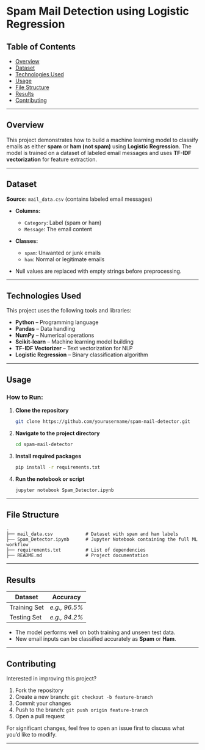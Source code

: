 # Spam Mail Detection using Logistic Regression

## Table of Contents

* [Overview](#overview)
* [Dataset](#dataset)
* [Technologies Used](#technologies-used)
* [Usage](#usage)
* [File Structure](#file-structure)
* [Results](#results)
* [Contributing](#contributing)

---

## Overview

This project demonstrates how to build a machine learning model to classify emails as either **spam** or **ham (not spam)** using **Logistic Regression**. The model is trained on a dataset of labeled email messages and uses **TF-IDF vectorization** for feature extraction.

---

## Dataset

**Source:** `mail_data.csv` (contains labeled email messages)

* **Columns:**

  * `Category`: Label (spam or ham)
  * `Message`: The email content
* **Classes:**

  * `spam`: Unwanted or junk emails
  * `ham`: Normal or legitimate emails
* Null values are replaced with empty strings before preprocessing.

---

## Technologies Used

This project uses the following tools and libraries:

* **Python** – Programming language
* **Pandas** – Data handling
* **NumPy** – Numerical operations
* **Scikit-learn** – Machine learning model building
* **TF-IDF Vectorizer** – Text vectorization for NLP
* **Logistic Regression** – Binary classification algorithm

---

## Usage

### How to Run:

1. **Clone the repository**

   ```bash
   git clone https://github.com/yourusername/spam-mail-detector.git
   ```

2. **Navigate to the project directory**

   ```bash
   cd spam-mail-detector
   ```

3. **Install required packages**

   ```bash
   pip install -r requirements.txt
   ```

4. **Run the notebook or script**

   ```bash
   jupyter notebook Spam_Detector.ipynb
   ```

---

## File Structure

```
.
├── mail_data.csv            # Dataset with spam and ham labels
├── Spam_Detector.ipynb      # Jupyter Notebook containing the full ML workflow
├── requirements.txt         # List of dependencies
├── README.md                # Project documentation
```

---

## Results

| Dataset      | Accuracy      |
| ------------ | ------------- |
| Training Set | *e.g., 96.5%* |
| Testing Set  | *e.g., 94.2%* |

* The model performs well on both training and unseen test data.
* New email inputs can be classified accurately as **Spam** or **Ham**.

---

## Contributing

Interested in improving this project?

1. Fork the repository
2. Create a new branch: `git checkout -b feature-branch`
3. Commit your changes
4. Push to the branch: `git push origin feature-branch`
5. Open a pull request

For significant changes, feel free to open an issue first to discuss what you’d like to modify.

---
